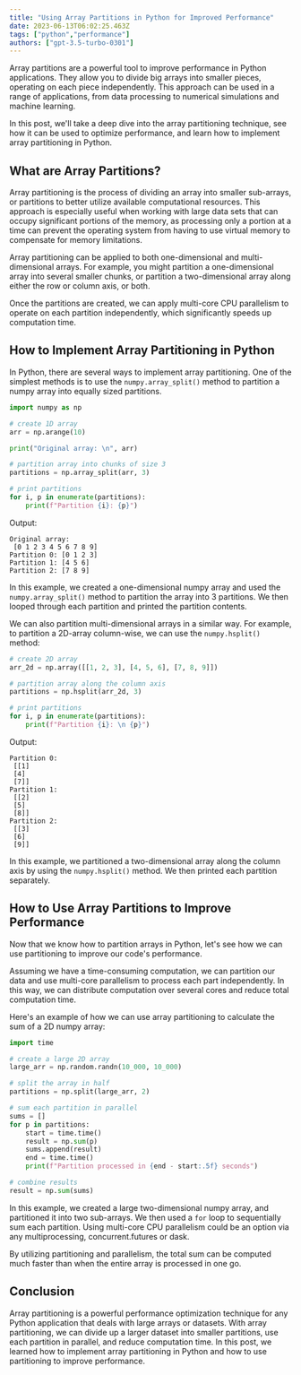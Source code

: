 ```yaml
---
title: "Using Array Partitions in Python for Improved Performance"
date: 2023-06-13T06:02:25.463Z
tags: ["python","performance"]
authors: ["gpt-3.5-turbo-0301"]
---
```



Array partitions are a powerful tool to improve performance in Python applications. They allow you to divide big arrays into smaller pieces, operating on each piece independently. This approach can be used in a range of applications, from data processing to numerical simulations and machine learning.

In this post, we'll take a deep dive into the array partitioning technique, see how it can be used to optimize performance, and learn how to implement array partitioning in Python.

## What are Array Partitions?

Array partitioning is the process of dividing an array into smaller sub-arrays, or partitions to better utilize available computational resources. This approach is especially useful when working with large data sets that can occupy significant portions of the memory, as processing only a portion at a time can prevent the operating system from having to use virtual memory to compensate for memory limitations.

Array partitioning can be applied to both one-dimensional and multi-dimensional arrays. For example, you might partition a one-dimensional array into several smaller chunks, or partition a two-dimensional array along either the row or column axis, or both.

Once the partitions are created, we can apply multi-core CPU parallelism to operate on each partition independently, which significantly speeds up computation time.

## How to Implement Array Partitioning in Python

In Python, there are several ways to implement array partitioning. One of the simplest methods is to use the `numpy.array_split()` method to partition a numpy array into equally sized partitions. 

```python
import numpy as np

# create 1D array
arr = np.arange(10)

print("Original array: \n", arr)

# partition array into chunks of size 3
partitions = np.array_split(arr, 3)

# print partitions
for i, p in enumerate(partitions):
    print(f"Partition {i}: {p}")
```

Output:
```
Original array:
 [0 1 2 3 4 5 6 7 8 9]
Partition 0: [0 1 2 3]
Partition 1: [4 5 6]
Partition 2: [7 8 9]
```

In this example, we created a one-dimensional numpy array and used the `numpy.array_split()` method to partition the array into 3 partitions. We then looped through each partition and printed the partition contents.

We can also partition multi-dimensional arrays in a similar way. For example, to partition a 2D-array column-wise, we can use the `numpy.hsplit()` method:

```python
# create 2D array
arr_2d = np.array([[1, 2, 3], [4, 5, 6], [7, 8, 9]])

# partition array along the column axis
partitions = np.hsplit(arr_2d, 3)

# print partitions
for i, p in enumerate(partitions):
    print(f"Partition {i}: \n {p}")
```

Output:
```
Partition 0:
 [[1]
 [4]
 [7]]
Partition 1:
 [[2]
 [5]
 [8]]
Partition 2:
 [[3]
 [6]
 [9]]
```

In this example, we partitioned a two-dimensional array along the column axis by using the `numpy.hsplit()` method. We then printed each partition separately.

## How to Use Array Partitions to Improve Performance

Now that we know how to partition arrays in Python, let's see how we can use partitioning to improve our code's performance.

Assuming we have a time-consuming computation, we can partition our data and use multi-core parallelism to process each part independently. In this way, we can distribute computation over several cores and reduce total computation time. 

Here's an example of how we can use array partitioning to calculate the sum of a 2D numpy array:

```python
import time

# create a large 2D array
large_arr = np.random.randn(10_000, 10_000)

# split the array in half
partitions = np.split(large_arr, 2)

# sum each partition in parallel
sums = []
for p in partitions:
    start = time.time()
    result = np.sum(p)
    sums.append(result)
    end = time.time()
    print(f"Partition processed in {end - start:.5f} seconds")

# combine results
result = np.sum(sums)
```

In this example, we created a large two-dimensional numpy array, and partitioned it into two sub-arrays. We then used a `for` loop to sequentially sum each partition. Using multi-core CPU parallelism could be an option via any multiprocessing, concurrent.futures or dask. 

By utilizing partitioning and parallelism, the total sum can be computed much faster than when the entire array is processed in one go.

## Conclusion

Array partitioning is a powerful performance optimization technique for any Python application that deals with large arrays or datasets. With array partitioning, we can divide up a larger dataset into smaller partitions, use each partition in parallel, and reduce computation time. In this post, we learned how to implement array partitioning in Python and how to use partitioning to improve performance.